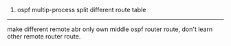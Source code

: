 
1. ospf multip-process split different route table
--------------------------------------------------

  make different remote abr only own middle ospf router route, don't learn other remote router route.

